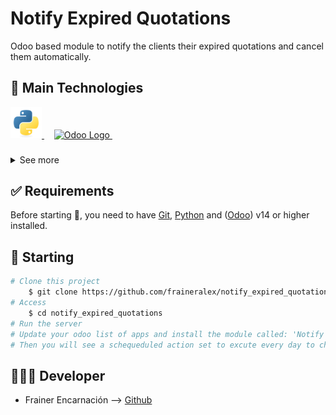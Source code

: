 # Notify Expired Quotations

Odoo based module to notify the clients their expired quotations and cancel them automatically.

## :rocket: Main Technologies ##

<a href="https://python.org">
  <img width="50" title="Python" alt="Python Logo" src="https://raw.githubusercontent.com/devicons/devicon/master/icons/python/python-original.svg">
</a> &#xa0; &#xa0;

<a href="https://odoo.com">
  <img width="50" title="Odoo" alt="Odoo Logo" src="https://camo.githubusercontent.com/b5433820fc8ab05c92d049895732f77a13ad505a4dbc5255764d83e22edbedc8/68747470733a2f2f696d67732e7365617263682e62726176652e636f6d2f796749486d784e7637742d6836514c6b7a764f2d674d6969584e666354765a6878676f53547136354673382f72733a6669743a3530303a3530303a312f673a63652f6148523063484d364c79397a4d79316c2f645331335a584e304c544575595731682f656d39755958647a4c6d4e76625339302f634751766247396e62334d764e545a692f4d6a41795a6d45774d4441775a6d59772f4d4441314f4467334d7a4e684c7a42342f4d433577626d63">
</a> &#xa0; &#xa0;

###

<details>
  <summary>See more</summary>

  ###
  
* Python
    - odoo
    - xml
    - bootstrap

</details>

## :white_check_mark: Requirements ##

Before starting :checkered_flag:, you need to have [Git](https://git-scm.com), [Python](https://python.org) and ([Odoo](https://odoo.com)) v14 or higher installed.

## :checkered_flag: Starting ##

```bash
# Clone this project
    $ git clone https://github.com/fraineralex/notify_expired_quotations
# Access
    $ cd notify_expired_quotations
# Run the server
# Update your odoo list of apps and install the module called: 'Notify Expired Quotations'.
# Then you will see a schequeduled action set to excute every day to chek out the expired quotations.
```

## 👨🏻‍🚀 Developer
- Frainer Encarnación --> [Github](https://github.com/fraineralex)

&#xa0;
